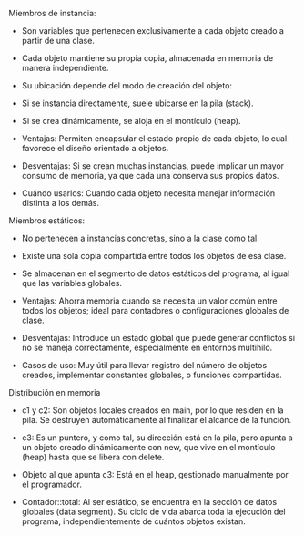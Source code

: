 Miembros de instancia:

* Son variables que pertenecen exclusivamente a cada objeto creado a partir de una clase.

* Cada objeto mantiene su propia copia, almacenada en memoria de manera independiente.

* Su ubicación depende del modo de creación del objeto:

* Si se instancia directamente, suele ubicarse en la pila (stack).

* Si se crea dinámicamente, se aloja en el montículo (heap).

* Ventajas: Permiten encapsular el estado propio de cada objeto, lo cual favorece el diseño orientado a objetos.

* Desventajas: Si se crean muchas instancias, puede implicar un mayor consumo de memoria, ya que cada una conserva sus propios datos.

* Cuándo usarlos: Cuando cada objeto necesita manejar información distinta a los demás.



Miembros estáticos:

* No pertenecen a instancias concretas, sino a la clase como tal.

* Existe una sola copia compartida entre todos los objetos de esa clase.

* Se almacenan en el segmento de datos estáticos del programa, al igual que las variables globales.

* Ventajas: Ahorra memoria cuando se necesita un valor común entre todos los objetos; ideal para contadores o configuraciones globales de clase.

* Desventajas: Introduce un estado global que puede generar conflictos si no se maneja correctamente, especialmente en entornos multihilo.

* Casos de uso: Muy útil para llevar registro del número de objetos creados, implementar constantes globales, o funciones compartidas.




Distribución en memoria
* c1 y c2: Son objetos locales creados en main, por lo que residen en la pila. Se destruyen automáticamente al finalizar el alcance de la función.

* c3: Es un puntero, y como tal, su dirección está en la pila, pero apunta a un objeto creado dinámicamente con new, que vive en el montículo (heap) hasta que se libera con delete.

* Objeto al que apunta c3: Está en el heap, gestionado manualmente por el programador.

* Contador::total: Al ser estático, se encuentra en la sección de datos globales (data segment). Su ciclo de vida abarca toda la ejecución del programa, independientemente de cuántos objetos existan.
